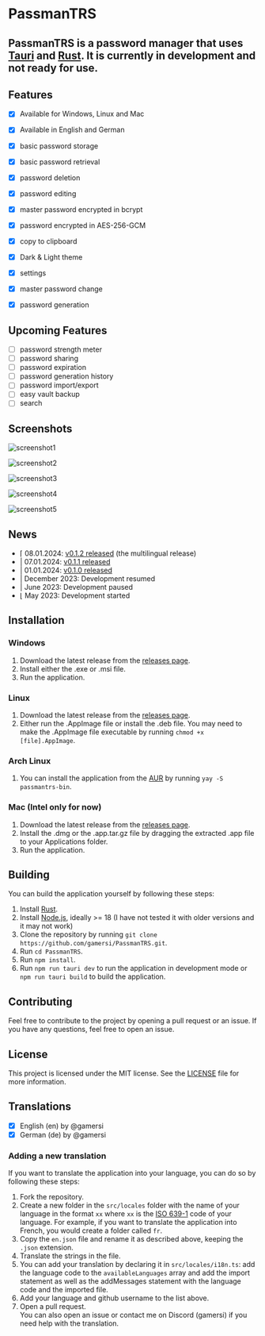 # PassmanTRS
## PassmanTRS is a password manager that uses [Tauri](https://tauri.app/) and [Rust](https://www.rust-lang.org/). It is currently in development and not ready for use.
## Features
- [x] Available for Windows, Linux and Mac
- [x] Available in English and German
- [x] basic password storage
- [x] basic password retrieval
- [x] password deletion
- [x] password editing
- [x] master password encrypted in bcrypt
- [x] password encrypted in AES-256-GCM
- [x] copy to clipboard
- [x] Dark & Light theme
- [x] settings
- [x] master password change
- [x] password generation


## Upcoming Features
- [ ] password strength meter
- [ ] password sharing
- [ ] password expiration
- [ ] password generation history
- [ ] password import/export
- [ ] easy vault backup
- [ ] search

## Screenshots
![screenshot1](images/screenshot1.png)

![screenshot2](images/screenshot2.png)

![screenshot3](images/screenshot3.png)

![screenshot4](images/screenshot4.png)

![screenshot5](images/screenshot5.png)


## News
- ⌈ 08.01.2024: [v0.1.2 released](https://github.com/gamersi/PassmanTRS/releases/tag/app-v0.1.2) (the multilingual release)
- | 07.01.2024: [v0.1.1 released](https://github.com/gamersi/PassmanTRS/releases/tag/app-v0.1.1)
- | 01.01.2024: [v0.1.0 released](https://github.com/gamersi/PassmanTRS/releases/tag/app-v0.1.0)
- | December 2023: Development resumed
- | June 2023: Development paused
- ⌊ May 2023: Development started

## Installation
### Windows
1. Download the latest release from the [releases page](https://github.com/gamersi/PassmanTRS/releases).
2. Install either the .exe or .msi file.
3. Run the application.

### Linux
1. Download the latest release from the [releases page](https://github.com/gamersi/PassmanTRS/releases).
2. Either run the .AppImage file or install the .deb file. You may need to make the .AppImage file executable by running `chmod +x [file].AppImage`.

### Arch Linux
1. You can install the application from the [AUR](https://aur.archlinux.org/packages/passmantrs-bin/) by running `yay -S passmantrs-bin`.

### Mac (Intel only for now)
1. Download the latest release from the [releases page](https://github.com/gamersi/PassmanTRS/releases).
2. Install the .dmg or the .app.tar.gz file by dragging the extracted .app file to your Applications folder.
3. Run the application.

## Building
You can build the application yourself by following these steps:
1. Install [Rust](https://www.rust-lang.org/).
2. Install [Node.js](https://nodejs.org/en/), ideally >= 18 (I have not tested it with older versions and it may not work)
3. Clone the repository by running `git clone https://github.com/gamersi/PassmanTRS.git`.
4. Run `cd PassmanTRS`.
5. Run `npm install`.
6. Run `npm run tauri dev` to run the application in development mode or `npm run tauri build` to build the application.

## Contributing
Feel free to contribute to the project by opening a pull request or an issue. If you have any questions, feel free to open an issue.

## License
This project is licensed under the MIT license. See the [LICENSE](https://github.com/gamersi/PassmanTRS/blob/master/LICENSE) file for more information.

## Translations
- [x] English (en) by @gamersi
- [x] German (de) by @gamersi

### Adding a new translation
If you want to translate the application into your language, you can do so by following these steps:
1. Fork the repository.
2. Create a new folder in the `src/locales` folder with the name of your language in the format `xx` where `xx` is the [ISO 639-1](https://en.wikipedia.org/wiki/List_of_ISO_639-1_codes) code of your language. For example, if you want to translate the application into French, you would create a folder called `fr`.
3. Copy the `en.json` file and rename it as described above, keeping the `.json` extension.
4. Translate the strings in the file.
5. You can add your translation by declaring it in `src/locales/i18n.ts`: add the language code to the `availableLanguages` array and add the import statement as well as the addMessages statement with the language code and the imported file.
6. Add your language and github username to the list above.
7. Open a pull request.  
You can also open an issue or contact me on Discord (gamersi) if you need help with the translation.

